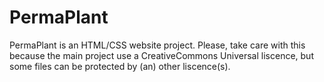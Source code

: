# PermaPlant
PermaPlant is an HTML/CSS website project.
Please, take care with this because the main project use a CreativeCommons Universal liscence, but some files can be protected by (an) other liscence(s).
